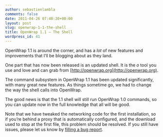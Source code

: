 ```yaml
---
author: sebastienlambla
comments: false
date: 2011-04-26 07:40:20+00:00
layout: post
slug: openwrap-1-1-the-shell
title: OpenWrap 1.1 – The Shell
wordpress_id: 41
---
```


OpenWrap 1.1 is around the corner, and has a *lot* of new features and improvements that I’ll be blogging about as they land.

One part that has now been released is an updated shell. It is the _o_ tool you use and love and can grab from [http://openwrap.org](http://openwrap.org).

The command subsystem in OpenWrap 1.1 has been updated significantly, with many great new features. As things sometime go, we had to change the way the shell calls into OpenWrap.

The good news is that the 1.1 shell will still run OpenWrap 1.0 commands, so you can update now in the full knowledge that all will be good.

Note that we have tweaked the networking code for the first installation, so if you’re behind a proxy that is automatically configured, and the download used to stop at the first file, this problem should be resolved. If you still have issues, please let us know by [filling a bug report](https://github.com/openrasta/openwrap-bootstrap/issues/new).
